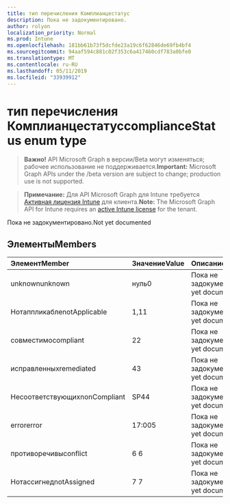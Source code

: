 ```yaml
---
title: тип перечисления Комплианцестатус
description: Пока не задокументировано.
author: rolyon
localization_priority: Normal
ms.prod: Intune
ms.openlocfilehash: 181bb61b73f5dcfde23a19c6f62846de69fb4bf4
ms.sourcegitcommit: 94aaf594c881c02f353c6a417460cdf783a0bfe0
ms.translationtype: MT
ms.contentlocale: ru-RU
ms.lasthandoff: 05/11/2019
ms.locfileid: "33939912"
---
```

# <a name="compliancestatus-enum-type"></a><span data-ttu-id="23fe6-103">тип перечисления Комплианцестатус</span><span class="sxs-lookup"><span data-stu-id="23fe6-103">complianceStatus enum type</span></span>

> <span data-ttu-id="23fe6-104">**Важно!** API Microsoft Graph в версии/Beta могут изменяться; рабочее использование не поддерживается.</span><span class="sxs-lookup"><span data-stu-id="23fe6-104">**Important:** Microsoft Graph APIs under the /beta version are subject to change; production use is not supported.</span></span>

> <span data-ttu-id="23fe6-105">**Примечание:** Для API Microsoft Graph для Intune требуется [Активная лицензия Intune](https://go.microsoft.com/fwlink/?linkid=839381) для клиента.</span><span class="sxs-lookup"><span data-stu-id="23fe6-105">**Note:** The Microsoft Graph API for Intune requires an [active Intune license](https://go.microsoft.com/fwlink/?linkid=839381) for the tenant.</span></span>

<span data-ttu-id="23fe6-106">Пока не задокументировано.</span><span class="sxs-lookup"><span data-stu-id="23fe6-106">Not yet documented</span></span>

## <a name="members"></a><span data-ttu-id="23fe6-107">Элементы</span><span class="sxs-lookup"><span data-stu-id="23fe6-107">Members</span></span>
|<span data-ttu-id="23fe6-108">Элемент</span><span class="sxs-lookup"><span data-stu-id="23fe6-108">Member</span></span>|<span data-ttu-id="23fe6-109">Значение</span><span class="sxs-lookup"><span data-stu-id="23fe6-109">Value</span></span>|<span data-ttu-id="23fe6-110">Описание</span><span class="sxs-lookup"><span data-stu-id="23fe6-110">Description</span></span>|
|:---|:---|:---|
|<span data-ttu-id="23fe6-111">unknown</span><span class="sxs-lookup"><span data-stu-id="23fe6-111">unknown</span></span>|<span data-ttu-id="23fe6-112">нуль</span><span class="sxs-lookup"><span data-stu-id="23fe6-112">0</span></span>|<span data-ttu-id="23fe6-113">Пока не задокументировано.</span><span class="sxs-lookup"><span data-stu-id="23fe6-113">Not yet documented</span></span>|
|<span data-ttu-id="23fe6-114">Нотаппликабле</span><span class="sxs-lookup"><span data-stu-id="23fe6-114">notApplicable</span></span>|<span data-ttu-id="23fe6-115">1,1</span><span class="sxs-lookup"><span data-stu-id="23fe6-115">1</span></span>|<span data-ttu-id="23fe6-116">Пока не задокументировано.</span><span class="sxs-lookup"><span data-stu-id="23fe6-116">Not yet documented</span></span>|
|<span data-ttu-id="23fe6-117">совместимо</span><span class="sxs-lookup"><span data-stu-id="23fe6-117">compliant</span></span>|<span data-ttu-id="23fe6-118">2</span><span class="sxs-lookup"><span data-stu-id="23fe6-118">2</span></span>|<span data-ttu-id="23fe6-119">Пока не задокументировано.</span><span class="sxs-lookup"><span data-stu-id="23fe6-119">Not yet documented</span></span>|
|<span data-ttu-id="23fe6-120">исправленных</span><span class="sxs-lookup"><span data-stu-id="23fe6-120">remediated</span></span>|<span data-ttu-id="23fe6-121">4</span><span class="sxs-lookup"><span data-stu-id="23fe6-121">3</span></span>|<span data-ttu-id="23fe6-122">Пока не задокументировано.</span><span class="sxs-lookup"><span data-stu-id="23fe6-122">Not yet documented</span></span>|
|<span data-ttu-id="23fe6-123">Несоответствующих</span><span class="sxs-lookup"><span data-stu-id="23fe6-123">nonCompliant</span></span>|<span data-ttu-id="23fe6-124">SP4</span><span class="sxs-lookup"><span data-stu-id="23fe6-124">4</span></span>|<span data-ttu-id="23fe6-125">Пока не задокументировано.</span><span class="sxs-lookup"><span data-stu-id="23fe6-125">Not yet documented</span></span>|
|<span data-ttu-id="23fe6-126">error</span><span class="sxs-lookup"><span data-stu-id="23fe6-126">error</span></span>|<span data-ttu-id="23fe6-127">17:00</span><span class="sxs-lookup"><span data-stu-id="23fe6-127">5</span></span>|<span data-ttu-id="23fe6-128">Пока не задокументировано.</span><span class="sxs-lookup"><span data-stu-id="23fe6-128">Not yet documented</span></span>|
|<span data-ttu-id="23fe6-129">противоречивы</span><span class="sxs-lookup"><span data-stu-id="23fe6-129">conflict</span></span>|<span data-ttu-id="23fe6-130">6 </span><span class="sxs-lookup"><span data-stu-id="23fe6-130">6</span></span>|<span data-ttu-id="23fe6-131">Пока не задокументировано.</span><span class="sxs-lookup"><span data-stu-id="23fe6-131">Not yet documented</span></span>|
|<span data-ttu-id="23fe6-132">Нотассигнед</span><span class="sxs-lookup"><span data-stu-id="23fe6-132">notAssigned</span></span>|<span data-ttu-id="23fe6-133">7 </span><span class="sxs-lookup"><span data-stu-id="23fe6-133">7</span></span>|<span data-ttu-id="23fe6-134">Пока не задокументировано.</span><span class="sxs-lookup"><span data-stu-id="23fe6-134">Not yet documented</span></span>|




